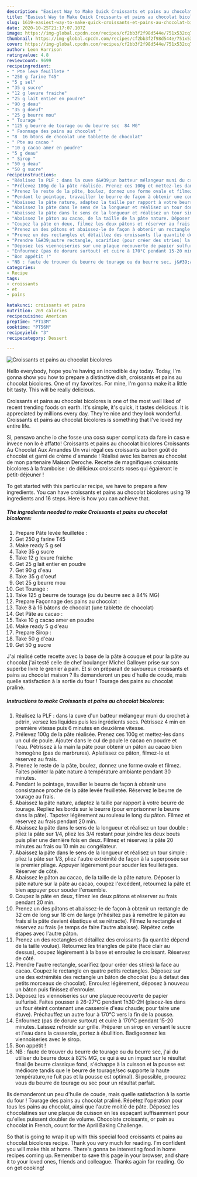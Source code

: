 ```yaml
---
description: "Easiest Way to Make Quick Croissants et pains au chocolat bicolores"
title: "Easiest Way to Make Quick Croissants et pains au chocolat bicolores"
slug: 1619-easiest-way-to-make-quick-croissants-et-pains-au-chocolat-bicolores
date: 2020-10-25T21:17:07.107Z
image: https://img-global.cpcdn.com/recipes/cf2bb3f2f98d544e/751x532cq70/croissants-et-pains-au-chocolat-bicolores-photo-principale-de-la-recette.jpg
thumbnail: https://img-global.cpcdn.com/recipes/cf2bb3f2f98d544e/751x532cq70/croissants-et-pains-au-chocolat-bicolores-photo-principale-de-la-recette.jpg
cover: https://img-global.cpcdn.com/recipes/cf2bb3f2f98d544e/751x532cq70/croissants-et-pains-au-chocolat-bicolores-photo-principale-de-la-recette.jpg
author: Leon Harrison
ratingvalue: 4.8
reviewcount: 9699
recipeingredient:
- " Pte leve feuillete "
- "250 g farine T45"
- "5 g sel"
- "35 g sucre"
- "12 g levure fraiche"
- "25 g lait entier en poudre"
- "90 g deau"
- "35 g doeuf"
- "25 g beurre mou"
- " Tourage "
- "125 g beurre de tourage ou du beurre sec  84 MG"
- " Faonnage des pains au chocolat "
- "8  16 btons de chocolat une tablette de chocolat"
- " Pte au cacao "
- "10 g cacao amer en poudre"
- "5 g deau"
- " Sirop "
- "50 g deau"
- "50 g sucre"
recipeinstructions:
- "Réalisez la PLF : dans la cuve d&#39;un batteur mélangeur muni du crochet à pétrin, versez les liquides puis les ingrédients secs. Pétrissez 4 min en première vitesse puis 6 minutes en deuxième vitesse."
- "Prélevez 100g de la pâte réalisée. Prenez ces 100g et mettez-les dans un cul de poule. Ajouter dans le cul de poule le cacao en poudre et l&#39;eau. Pétrissez à la main la pâte pour obtenir un pâton au cacao bien homogène (pas de marbrures). Aplatissez ce pâton, filmez-le et réservez au frais."
- "Prenez le reste de la pâte, boulez, donnez une forme ovale et filmez. Faites pointer la pâte nature à température ambiante pendant 30 minutes."
- "Pendant le pointage, travailler le beurre de façon à obtenir une consistance proche de la pâte levée feuilletée. Réservez le beurre de tourage au frais."
- "Abaissez la pâte nature, adaptez la taille par rapport à votre beurre de tourage. Repliez les bords sur le beurre (pour emprisonner le beurre dans la pâte). Tapotez légèrement au rouleau le long du pâton. Filmez et réservez au frais pendant 20 min."
- "Abaissez la pâte dans le sens de la longueur et réalisez un tour double : pliez la pâte sur 1/4, pliez les 3/4 restant pour joindre les deux bouts puis plier une dernière fois en deux. Filmez et réservez la pâte 20 minutes au frais ou 10 min au congélateur."
- "Abaissez la pâte dans le sens de la longueur et réalisez un tour simple : pliez la pâte sur 1/3, pliez l&#39;autre extrémité de façon à la superposée sur le premier pliage. Appuyer légèrement pour souder les feuilletages. Réserver de côté."
- "Abaissez le pâton au cacao, de la taille de la pâte nature. Déposer la pâte nature sur la pâte au cacao, coupez l&#39;excédent, retournez la pâte et bien appuyer pour souder l&#39;ensemble."
- "Coupez la pâte en deux, filmez les deux pâtons et réserver au frais pendant 20 min."
- "Prenez un des pâtons et abaissez-le de façon à obtenir un rectangle de 32 cm de long sur 18 cm de large (n&#39;hésitez pas à remettre le pâton au frais si la pâte devient élastique et se rétracte). Filmez le rectangle et réservez au frais (le temps de faire l&#39;autre abaisse). Répétez cette étapes avec l&#39;autre pâton."
- "Prenez un des rectangles et détaillez des croissants (la quantité dépend de la taille voulue). Retournez les triangles de pâte (face clair au dessus), coupez légèrement à la base et enroulez le croissant. Réservez de côté."
- "Prendre l&#39;autre rectangle, scarifiez (pour créer des stries) la face au cacao. Coupez le rectangle en quatre petits rectangles. Déposez sur une des extrémités des rectangle un bâton de chocolat (ou à défaut des petits morceaux de chocolat). Enroulez légèrement, déposez à nouveau un bâton puis finissez d&#39;enrouler."
- "Déposez les viennoiseries sur une plaque recouverte de papier sulfurisé. Faites pousser à 26-27°C pendant 1h30-2H (placez-les dans un four éteint contenant une casserole d&#39;eau chaude; pour faire une étuve). Préchauffez un autre four à 170°C vers la fin de la pousse."
- "Enfournez (pas de dorure surtout) et cuire à 170°C pendant 15-20 minutes. Laissez refroidir sur grille. Préparer un sirop en versant le sucre et l&#39;eau dans la casserole, portez à ébullition. Badigeonnez les viennoiseries avec le sirop."
- "Bon appétit !"
- "NB : faute de trouver du beurre de tourage ou du beurre sec, j&#39;ai du utiliser du beurre doux à 82% MG, ce qui à eu un impact sur le résultat final (le beurre classique fond, s&#39;échappe à la cuisson et la pousse est médiocre tandis que le beurre de tourage/sec supporte la haute température,ne fuit pas et la pousse est optimal). Si possible, procurez vous du beurre de tourage ou sec pour un résultat parfait."
categories:
- Recipe
tags:
- croissants
- et
- pains

katakunci: croissants et pains 
nutrition: 269 calories
recipecuisine: American
preptime: "PT13M"
cooktime: "PT56M"
recipeyield: "3"
recipecategory: Dessert

---
```



![Croissants et pains au chocolat bicolores](https://img-global.cpcdn.com/recipes/cf2bb3f2f98d544e/751x532cq70/croissants-et-pains-au-chocolat-bicolores-photo-principale-de-la-recette.jpg)

Hello everybody, hope you're having an incredible day today. Today, I'm gonna show you how to prepare a distinctive dish, croissants et pains au chocolat bicolores. One of my favorites. For mine, I'm gonna make it a little bit tasty. This will be really delicious.

Croissants et pains au chocolat bicolores is one of the most well liked of recent trending foods on earth. It's simple, it's quick, it tastes delicious. It is appreciated by millions every day. They're nice and they look wonderful. Croissants et pains au chocolat bicolores is something that I've loved my entire life.

Sì, pensavo anche io che fosse una cosa super complicata da fare in casa e invece non lo è affatto! Croissants et pains au chocolat bicolores Croissants Au Chocolat Aux Amandes Un vrai régal ces croissants au bon goût de chocolat et garni de crème d&#39;amande ! Réalisé avec les barres au chocolat de mon partenaire Maison Deroche. Recette de magnifiques croissants bicolores à la framboise : de délicieux croissants roses qui égaieront le petit-déjeuner !


To get started with this particular recipe, we have to prepare a few ingredients. You can have croissants et pains au chocolat bicolores using 19 ingredients and 16 steps. Here is how you can achieve that.

<!--inarticleads1-->

##### The ingredients needed to make Croissants et pains au chocolat bicolores:

1. Prepare  Pâte levée feuilletée :
1. Get 250 g farine T45
1. Make ready 5 g sel
1. Take 35 g sucre
1. Take 12 g levure fraiche
1. Get 25 g lait entier en poudre
1. Get 90 g d&#39;eau
1. Take 35 g d&#39;oeuf
1. Get 25 g beurre mou
1. Get  Tourage :
1. Take 125 g beurre de tourage (ou du beurre sec à 84% MG)
1. Prepare  Façonnage des pains au chocolat :
1. Take 8 à 16 bâtons de chocolat (une tablette de chocolat)
1. Get  Pâte au cacao :
1. Take 10 g cacao amer en poudre
1. Make ready 5 g d&#39;eau
1. Prepare  Sirop :
1. Take 50 g d&#39;eau
1. Get 50 g sucre


J&#39;ai réalisé cette recette avec la base de la pâte à couque et pour la pâte au chocolat j&#39;ai testé celle de chef boulanger Michel Galloyer prise sur son superbe livre le grenier à pain. Et si on préparait de savoureux croissants et pains au chocolat maison ? Ils demanderont un peu d&#39;huile de coude, mais quelle satisfaction à la sortie du four ! Tourage des pains au chocolat praliné. 

<!--inarticleads2-->

##### Instructions to make Croissants et pains au chocolat bicolores:

1. Réalisez la PLF : dans la cuve d&#39;un batteur mélangeur muni du crochet à pétrin, versez les liquides puis les ingrédients secs. Pétrissez 4 min en première vitesse puis 6 minutes en deuxième vitesse.
1. Prélevez 100g de la pâte réalisée. Prenez ces 100g et mettez-les dans un cul de poule. Ajouter dans le cul de poule le cacao en poudre et l&#39;eau. Pétrissez à la main la pâte pour obtenir un pâton au cacao bien homogène (pas de marbrures). Aplatissez ce pâton, filmez-le et réservez au frais.
1. Prenez le reste de la pâte, boulez, donnez une forme ovale et filmez. Faites pointer la pâte nature à température ambiante pendant 30 minutes.
1. Pendant le pointage, travailler le beurre de façon à obtenir une consistance proche de la pâte levée feuilletée. Réservez le beurre de tourage au frais.
1. Abaissez la pâte nature, adaptez la taille par rapport à votre beurre de tourage. Repliez les bords sur le beurre (pour emprisonner le beurre dans la pâte). Tapotez légèrement au rouleau le long du pâton. Filmez et réservez au frais pendant 20 min.
1. Abaissez la pâte dans le sens de la longueur et réalisez un tour double : pliez la pâte sur 1/4, pliez les 3/4 restant pour joindre les deux bouts puis plier une dernière fois en deux. Filmez et réservez la pâte 20 minutes au frais ou 10 min au congélateur.
1. Abaissez la pâte dans le sens de la longueur et réalisez un tour simple : pliez la pâte sur 1/3, pliez l&#39;autre extrémité de façon à la superposée sur le premier pliage. Appuyer légèrement pour souder les feuilletages. Réserver de côté.
1. Abaissez le pâton au cacao, de la taille de la pâte nature. Déposer la pâte nature sur la pâte au cacao, coupez l&#39;excédent, retournez la pâte et bien appuyer pour souder l&#39;ensemble.
1. Coupez la pâte en deux, filmez les deux pâtons et réserver au frais pendant 20 min.
1. Prenez un des pâtons et abaissez-le de façon à obtenir un rectangle de 32 cm de long sur 18 cm de large (n&#39;hésitez pas à remettre le pâton au frais si la pâte devient élastique et se rétracte). Filmez le rectangle et réservez au frais (le temps de faire l&#39;autre abaisse). Répétez cette étapes avec l&#39;autre pâton.
1. Prenez un des rectangles et détaillez des croissants (la quantité dépend de la taille voulue). Retournez les triangles de pâte (face clair au dessus), coupez légèrement à la base et enroulez le croissant. Réservez de côté.
1. Prendre l&#39;autre rectangle, scarifiez (pour créer des stries) la face au cacao. Coupez le rectangle en quatre petits rectangles. Déposez sur une des extrémités des rectangle un bâton de chocolat (ou à défaut des petits morceaux de chocolat). Enroulez légèrement, déposez à nouveau un bâton puis finissez d&#39;enrouler.
1. Déposez les viennoiseries sur une plaque recouverte de papier sulfurisé. Faites pousser à 26-27°C pendant 1h30-2H (placez-les dans un four éteint contenant une casserole d&#39;eau chaude; pour faire une étuve). Préchauffez un autre four à 170°C vers la fin de la pousse.
1. Enfournez (pas de dorure surtout) et cuire à 170°C pendant 15-20 minutes. Laissez refroidir sur grille. Préparer un sirop en versant le sucre et l&#39;eau dans la casserole, portez à ébullition. Badigeonnez les viennoiseries avec le sirop.
1. Bon appétit !
1. NB : faute de trouver du beurre de tourage ou du beurre sec, j&#39;ai du utiliser du beurre doux à 82% MG, ce qui à eu un impact sur le résultat final (le beurre classique fond, s&#39;échappe à la cuisson et la pousse est médiocre tandis que le beurre de tourage/sec supporte la haute température,ne fuit pas et la pousse est optimal). Si possible, procurez vous du beurre de tourage ou sec pour un résultat parfait.


Ils demanderont un peu d&#39;huile de coude, mais quelle satisfaction à la sortie du four ! Tourage des pains au chocolat praliné. Répétez l&#39;opération pour tous les pains au chocolat, ainsi que l&#39;autre moitié de pâte. Déposez les chocolatines sur une plaque de cuisson en les espaçant suffisamment pour qu&#39;elles puissent doubler de volume. Chocolate croissants, or pain au chocolat in French, count for the April Baking Challenge. 

So that is going to wrap it up with this special food croissants et pains au chocolat bicolores recipe. Thank you very much for reading. I'm confident you will make this at home. There's gonna be interesting food in home recipes coming up. Remember to save this page in your browser, and share it to your loved ones, friends and colleague. Thanks again for reading. Go on get cooking!
